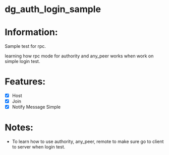 # dg_auth_login_sample

# Information:
  Sample test for rpc.

  learning how rpc mode for authority and any_peer works when work on simple login test.

# Features:
 - [x] Host
 - [x] Join
 - [x] Notify Message Simple

# Notes:
- To learn how to use authority, any_peer, remote to make sure go to client to server when login test.
